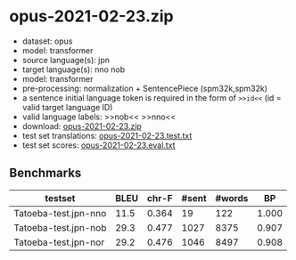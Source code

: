 # opus-2021-02-23.zip

* dataset: opus
* model: transformer
* source language(s): jpn
* target language(s): nno nob
* model: transformer
* pre-processing: normalization + SentencePiece (spm32k,spm32k)
* a sentence initial language token is required in the form of `>>id<<` (id = valid target language ID)
* valid language labels: >>nob<< >>nno<<
* download: [opus-2021-02-23.zip](https://object.pouta.csc.fi/Tatoeba-MT-models/jpn-nor/opus-2021-02-23.zip)
* test set translations: [opus-2021-02-23.test.txt](https://object.pouta.csc.fi/Tatoeba-MT-models/jpn-nor/opus-2021-02-23.test.txt)
* test set scores: [opus-2021-02-23.eval.txt](https://object.pouta.csc.fi/Tatoeba-MT-models/jpn-nor/opus-2021-02-23.eval.txt)

## Benchmarks

| testset | BLEU  | chr-F | #sent | #words | BP |
|---------|-------|-------|-------|--------|----|
| Tatoeba-test.jpn-nno 	| 11.5 	| 0.364 	| 19 	| 122 	| 1.000 |
| Tatoeba-test.jpn-nob 	| 29.3 	| 0.477 	| 1027 	| 8375 	| 0.907 |
| Tatoeba-test.jpn-nor 	| 29.2 	| 0.476 	| 1046 	| 8497 	| 0.908 |

